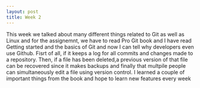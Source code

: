 ```yaml
---
layout: post
title: Week 2
---
```


This week we talked about many different things related to Git as well as Linux and for the assignemnt, we have to read Pro Git book and I have read Getting started and the basics of Git and now I can tell why developers even use Github. Fisrt of all, if it keeps a log for all commits and changes made to a repository. Then, if a file has been deleted,a previous version of that file can be recovered since it makes backups and finally that multpile people can simultaneously edit a file using version control. I learned a couple of important things from the book and hope to learn new features every week

